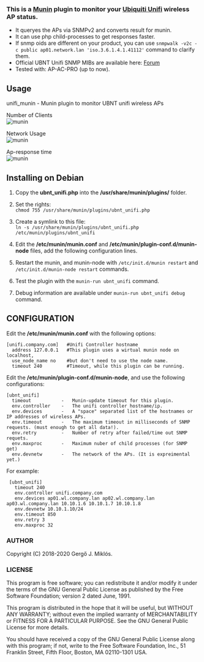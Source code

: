 ### This is a [Munin](http://munin-monitoring.org/) plugin to monitor your [Ubiquiti Unifi](https://www.ubnt.com/products/#unifi) wireless AP status.  
* It queryes the APs via SNMPv2 and converts result for munin.  
* It can use php child-processes to get responses faster.  
* If snmp oids are different on your product, you can use `snmpwalk -v2c -c public ap01.network.lan 'iso.3.6.1.4.1.41112'` command to clarify them.  
* Official UBNT Unifi SNMP MIBs are available here: [Forum](https://community.ui.com/questions/MIBs-/a0365341-b14f-441b-9484-fd4be414d281) 
* Tested with: AP-AC-PRO (up to now).


## Usage 
unifi_munin - Munin plugin to monitor UBNT unifi wireless APs

Number of Clients  
![munin](http://git.bmrg.hu/images/munin-unifi.git/munin-ssid.png)  

Network Usage  
![munin](http://git.bmrg.hu/images/munin-unifi.git/munin-netw.png)  

Ap-response time  
![munin](http://git.bmrg.hu/images/munin-unifi.git/munin-ping.png)


## Installing on Debian

1. Copy the **ubnt_unifi.php** into the **/usr/share/munin/plugins/** folder.  
   
2. Set the rights:  
`chmod 755 /usr/share/munin/plugins/ubnt_unifi.php`  

3. Create a symlink to this file:  
`ln -s /usr/share/munin/plugins/ubnt_unifi.php /etc/munin/plugins/ubnt_unifi`  

4. Edit the **/etc/munin/munin.conf** and **/etc/munin/plugin-conf.d/munin-node** files, add the following configuration lines.  

5. Restart the munin, and munin-node with `/etc/init.d/munin restart` and `/etc/init.d/munin-node restart` commands.  

6. Test the plugin with the `munin-run ubnt_unifi` command.  

7. Debug information are available under `munin-run ubnt_unifi debug` command.  
  


## CONFIGURATION

Edit the **/etc/munin/munin.conf** with the following options:  

    [unifi.company.com]   #Unifi Controller hostname
      address 127.0.0.1   #This plugin uses a wirtual munin node on localhost,
      use_node_name no    #but don't need to use the node name.
      timeout 240         #Timeout, while this plugin can be running.


Edit the **/etc/munin/plugin-conf.d/munin-node**, and use the following configurations:  

    [ubnt_unifi]   
      timeout           -   Munin-update timeout for this plugin.  
      env.controller    -   The unifi controller hostname/ip.  
      env.devices       -   A "space" separated list of the hostnames or IP addresses of wireless APs.  
      env.timeout       -   The maximum timeout in milliseconds of SNMP requests. (must enough to get all data!).  
      env.retry         -   Number of retry after failed/time out SNMP requets.  
      env.maxproc       -   Maximum nuber of child processes (for SNMP get)
      env.devnetw       -   The network of the APs. (It is expreimental yet.)  

  
For example:

     [ubnt_unifi]    
       timeout 240  
       env.controller unifi.company.com
       env.devices ap01.wl.company.lan ap02.wl.company.lan ap03.wl.company.lan 10.10.1.6 10.10.1.7 10.10.1.8   
       env.devnetw 10.10.1.10/24  
       env.timeout 850  
       env.retry 3  
       env.maxproc 32  



### AUTHOR

Copyright (C) 2018-2020 Gergő J. Miklós.



### LICENSE

This program is free software; you can redistribute it and/or
modify it under the terms of the GNU General Public License
as published by the Free Software Foundation; version 2 dated June,
1991.

This program is distributed in the hope that it will be useful,
but WITHOUT ANY WARRANTY; without even the implied warranty of
MERCHANTABILITY or FITNESS FOR A PARTICULAR PURPOSE.  See the
GNU General Public License for more details.

You should have received a copy of the GNU General Public License
along with this program; if not, write to the Free Software
Foundation, Inc., 51 Franklin Street, Fifth Floor, Boston, MA 02110-1301 USA.



